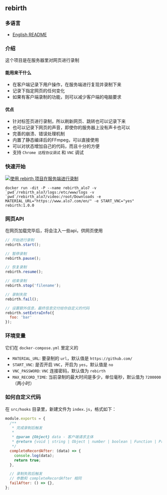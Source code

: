 ## rebirth

### 多语言

* [English README](./README.md)

### 介绍

这个项目是在服务器里对网页进行录制

#### 能用来干什么

* 在客户端记录下用户操作，在服务端进行复现并录制下来
* 记录下指定网页的任何变化
* 如果有客户端录制的功能，则可以减少客户端的电脑要求

#### 优点

* 针对标签页进行录制，所以刷新网页、跳转也可以记录下来
* 也可以记录下网页的声音，即使你的服务器上没有声卡也可以
* 完善的崩溃、错误处理机制
* 内置了静态编译后的FFmpeg，可以直接使用
* 可以对状态增加自己的代码，而且十分的方便
* 支持 `Chrome 远程协议调试` 和 `VNC` 调试

### 快速开始

[![使用 rebirth 项目在服务端进行录制](http://img.youtube.com/vi/lzos3284dUE/0.jpg)](http://www.youtube.com/watch?v=lzos3284dUE "使用 rebirth 项目在服务端进行录制")

```shell
docker run -dit -P --name rebirth_alo7 -v `pwd`/rebirth_alo7/logs:/etc/www/logs -v `pwd`/rebirth_alo7/video:/root/Downloads -e MATERIAL_URL="https://www.alo7.com/en/" -e START_VNC="yes" rebirth:1.0.0
```

### 网页API

在网页加载完毕后，将会注入一些api，供网页使用

```javascript
// 开始进行录制
rebirth.start();

// 暂停录制
rebirth.pause();

// 恢复录制
rebirth.resume();

// 结束录制
rebirth.stop('filename');

// 录制失败
rebirth.fail();

// 设置额外信息，最终信息交付给你自定义的代码
rebirth.setExtraInfo({
  foo: 'bar'
});
```

### 环境变量

它们在 `docker-compose.yml` 里定义的

* `MATERIAL_URL`: 要录制的 `url`，默认值是 `https://github.com/`
* `START_VNC`: 是否开启 `VNC`，开启为 `yes`，默认值是 `no`
* `VNC_PASSWORD`: `VNC` 连接密码，默认值为 `rebirth`
* `MAX_RECORD_TIME`: 当前录制的最大时间是多少，单位毫秒，默认值为 `7200000`（两小时）

### 如何自定义代码

在 `src/hooks` 目录里，新建文件为 `index.js`，格式如下：

```js
module.exports = {
  /**
   * 完成录制后触发
   *
   * @param {Object} data - 客户端请求主体
   * @return {void | string | Object | number | boolean | Function | Promise.resolve}
   */
  completeRecordAfter: (data) => {
    console.log(data);
    return true;
  },

  // 录制失败后触发
  // 参数和 completeRecordAfter 相同
  failAfter: () => {},
};
```
